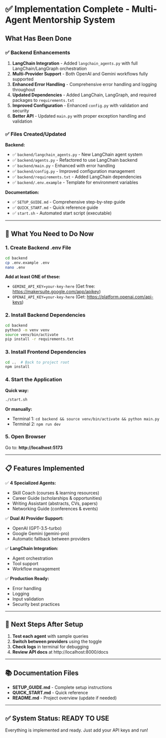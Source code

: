 # ✅ Implementation Complete - Multi-Agent Mentorship System

## What Has Been Done

### ✅ Backend Enhancements
1. **LangChain Integration** - Added `langchain_agents.py` with full LangChain/LangGraph orchestration
2. **Multi-Provider Support** - Both OpenAI and Gemini workflows fully supported
3. **Enhanced Error Handling** - Comprehensive error handling and logging throughout
4. **Updated Dependencies** - Added LangChain, LangGraph, and required packages to `requirements.txt`
5. **Improved Configuration** - Enhanced `config.py` with validation and security
6. **Better API** - Updated `main.py` with proper exception handling and validation

### ✅ Files Created/Updated

**Backend:**
- ✅ `backend/langchain_agents.py` - New LangChain agent system
- ✅ `backend/agents.py` - Refactored to use LangChain backend
- ✅ `backend/main.py` - Enhanced with error handling
- ✅ `backend/config.py` - Improved configuration management
- ✅ `backend/requirements.txt` - Added LangChain dependencies
- ✅ `backend/.env.example` - Template for environment variables

**Documentation:**
- ✅ `SETUP_GUIDE.md` - Comprehensive step-by-step guide
- ✅ `QUICK_START.md` - Quick reference guide
- ✅ `start.sh` - Automated start script (executable)

---

## 🚀 What You Need to Do Now

### 1. Create Backend .env File
```bash
cd backend
cp .env.example .env
nano .env
```

**Add at least ONE of these:**
- `GEMINI_API_KEY=your-key-here` (Get free: https://makersuite.google.com/app/apikey)
- `OPENAI_API_KEY=your-key-here` (Get: https://platform.openai.com/api-keys)

### 2. Install Backend Dependencies
```bash
cd backend
python3 -m venv venv
source venv/bin/activate
pip install -r requirements.txt
```

### 3. Install Frontend Dependencies
```bash
cd ..  # Back to project root
npm install
```

### 4. Start the Application

**Quick way:**
```bash
./start.sh
```

**Or manually:**
- Terminal 1: `cd backend && source venv/bin/activate && python main.py`
- Terminal 2: `npm run dev`

### 5. Open Browser
Go to: **http://localhost:5173**

---

## 📋 Features Implemented

✅ **4 Specialized Agents:**
- Skill Coach (courses & learning resources)
- Career Guide (scholarships & opportunities)
- Writing Assistant (abstracts, CVs, papers)
- Networking Guide (conferences & events)

✅ **Dual AI Provider Support:**
- OpenAI (GPT-3.5-turbo)
- Google Gemini (gemini-pro)
- Automatic fallback between providers

✅ **LangChain Integration:**
- Agent orchestration
- Tool support
- Workflow management

✅ **Production Ready:**
- Error handling
- Logging
- Input validation
- Security best practices

---

## 🎯 Next Steps After Setup

1. **Test each agent** with sample queries
2. **Switch between providers** using the toggle
3. **Check logs** in terminal for debugging
4. **Review API docs** at http://localhost:8000/docs

---

## 📚 Documentation Files

- **SETUP_GUIDE.md** - Complete setup instructions
- **QUICK_START.md** - Quick reference
- **README.md** - Project overview (update if needed)

---

## ✅ System Status: READY TO USE

Everything is implemented and ready. Just add your API keys and run!

